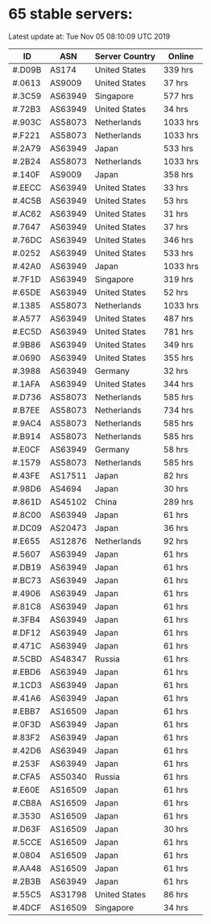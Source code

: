 # 65 stable servers:

Latest update at: Tue Nov 05 08:10:09 UTC 2019

| ID | ASN | Server Country | Online |
| -- | --- | -------------- | ------ |
| #.D09B | AS174 | United States | 339 hrs |
| #.0613 | AS9009 | United States | 37 hrs |
| #.3C59 | AS63949 | Singapore | 577 hrs |
| #.72B3 | AS63949 | United States | 34 hrs |
| #.903C | AS58073 | Netherlands | 1033 hrs |
| #.F221 | AS58073 | Netherlands | 1033 hrs |
| #.2A79 | AS63949 | Japan | 533 hrs |
| #.2B24 | AS58073 | Netherlands | 1033 hrs |
| #.140F | AS9009 | Japan | 358 hrs |
| #.EECC | AS63949 | United States | 33 hrs |
| #.4C5B | AS63949 | United States | 53 hrs |
| #.AC62 | AS63949 | United States | 31 hrs |
| #.7647 | AS63949 | United States | 37 hrs |
| #.76DC | AS63949 | United States | 346 hrs |
| #.0252 | AS63949 | United States | 533 hrs |
| #.42A0 | AS63949 | Japan | 1033 hrs |
| #.7F1D | AS63949 | Singapore | 319 hrs |
| #.65DE | AS63949 | United States | 52 hrs |
| #.1385 | AS58073 | Netherlands | 1033 hrs |
| #.A577 | AS63949 | United States | 487 hrs |
| #.EC5D | AS63949 | United States | 781 hrs |
| #.9B86 | AS63949 | United States | 349 hrs |
| #.0690 | AS63949 | United States | 355 hrs |
| #.3988 | AS63949 | Germany | 32 hrs |
| #.1AFA | AS63949 | United States | 344 hrs |
| #.D736 | AS58073 | Netherlands | 585 hrs |
| #.B7EE | AS58073 | Netherlands | 734 hrs |
| #.9AC4 | AS58073 | Netherlands | 585 hrs |
| #.B914 | AS58073 | Netherlands | 585 hrs |
| #.E0CF | AS63949 | Germany | 58 hrs |
| #.1579 | AS58073 | Netherlands | 585 hrs |
| #.43FE | AS17511 | Japan | 82 hrs |
| #.98D6 | AS4694 | Japan | 30 hrs |
| #.861D | AS45102 | China | 289 hrs |
| #.8C00 | AS63949 | Japan | 61 hrs |
| #.DC09 | AS20473 | Japan | 36 hrs |
| #.E655 | AS12876 | Netherlands | 92 hrs |
| #.5607 | AS63949 | Japan | 61 hrs |
| #.DB19 | AS63949 | Japan | 61 hrs |
| #.BC73 | AS63949 | Japan | 61 hrs |
| #.4906 | AS63949 | Japan | 61 hrs |
| #.81C8 | AS63949 | Japan | 61 hrs |
| #.3FB4 | AS63949 | Japan | 61 hrs |
| #.DF12 | AS63949 | Japan | 61 hrs |
| #.471C | AS63949 | Japan | 61 hrs |
| #.5CBD | AS48347 | Russia | 61 hrs |
| #.EBD6 | AS63949 | Japan | 61 hrs |
| #.1CD3 | AS63949 | Japan | 61 hrs |
| #.41A6 | AS63949 | Japan | 61 hrs |
| #.EBB7 | AS16509 | Japan | 61 hrs |
| #.0F3D | AS63949 | Japan | 61 hrs |
| #.83F2 | AS63949 | Japan | 61 hrs |
| #.42D6 | AS63949 | Japan | 61 hrs |
| #.253F | AS63949 | Japan | 61 hrs |
| #.CFA5 | AS50340 | Russia | 61 hrs |
| #.E60E | AS16509 | Japan | 61 hrs |
| #.CB8A | AS16509 | Japan | 61 hrs |
| #.3530 | AS16509 | Japan | 61 hrs |
| #.D63F | AS16509 | Japan | 30 hrs |
| #.5CCE | AS16509 | Japan | 61 hrs |
| #.0804 | AS16509 | Japan | 61 hrs |
| #.AA48 | AS16509 | Japan | 61 hrs |
| #.2B3B | AS63949 | Japan | 61 hrs |
| #.55C5 | AS31798 | United States | 86 hrs |
| #.4DCF | AS16509 | Singapore | 34 hrs |

